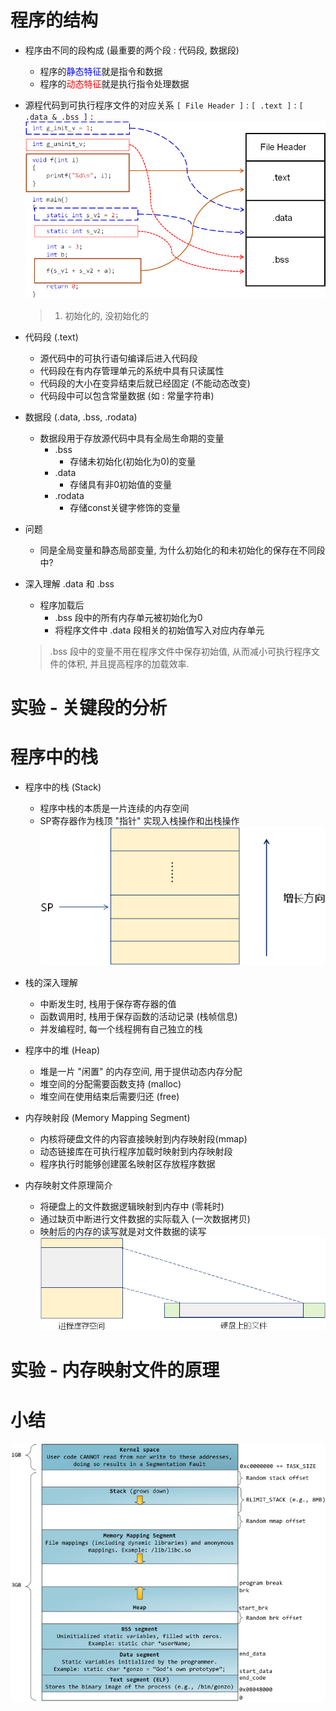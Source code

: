 # 程序的结构
- 程序由不同的段构成 (最重要的两个段 : 代码段, 数据段)
    - 程序的<font color=blue>静态特征</font>就是指令和数据
    - 程序的<font color=red>动态特征</font>就是执行指令处理数据

- 源程代码到可执行程序文件的对应关系
    `[ File Header ]` : 
    `[ .text ]` : 
    `[ .data & .bss ]` : 
    ![](_v_images_13/1.png)
    > 1. 初始化的, 没初始化的

- 代码段 (.text)
    - 源代码中的可执行语句编译后进入代码段
    - 代码段在有内存管理单元的系统中具有只读属性
    - 代码段的大小在变异结束后就已经固定 (不能动态改变)
    - 代码段中可以包含常量数据 (如 : 常量字符串)

- 数据段 (.data, .bss, .rodata)
    - 数据段用于存放源代码中具有全局生命期的变量
        - .bss
            - 存储未初始化(初始化为0)的变量
        - .data
            - 存储具有非0初始值的变量
        - .rodata
            - 存储const关键字修饰的变量

- 问题
    - 同是全局变量和静态局部变量, 为什么初始化的和未初始化的保存在不同段中?

- 深入理解 .data 和 .bss
    - 程序加载后
        - .bss 段中的所有内存单元被初始化为0
        - 将程序文件中 .data 段相关的初始值写入对应内存单元

    > .bss 段中的变量不用在程序文件中保存初始值, 从而减小可执行程序文件的体积, 并且提高程序的加载效率.

# 实验 - 关键段的分析

# 程序中的栈
- 程序中的栈 (Stack)
    - 程序中栈的本质是一片连续的内存空间
    - SP寄存器作为栈顶 "指针" 实现入栈操作和出栈操作
    ![](_v_images_13/2.png)
- 栈的深入理解
    - 中断发生时, 栈用于保存寄存器的值
    - 函数调用时, 栈用于保存函数的活动记录 (栈帧信息)
    - 并发编程时, 每一个线程拥有自己独立的栈

- 程序中的堆 (Heap)
    - 堆是一片 "闲置" 的内存空间, 用于提供动态内存分配
    - 堆空间的分配需要函数支持 (malloc)
    - 堆空间在使用结束后需要归还 (free)

- 内存映射段 (Memory Mapping Segment)
    - 内核将硬盘文件的内容直接映射到内存映射段(mmap)
    - 动态链接库在可执行程序加载时映射到内存映射段
    - 程序执行时能够创建匿名映射区存放程序数据

- 内存映射文件原理简介
    - 将硬盘上的文件数据逻辑映射到内存中 (零耗时)
    - 通过缺页中断进行文件数据的实际载入 (一次数据拷贝)
    - 映射后的内存的读写就是对文件数据的读写
    ![](_v_images_13/3.png)

# 实验 - 内存映射文件的原理


# 小结
![](_v_images_13/4.png)